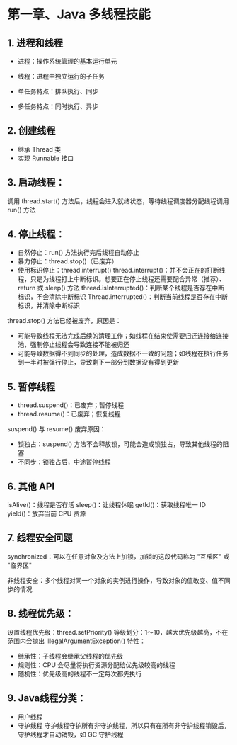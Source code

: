 # 第一章、Java 多线程技能
## 1. 进程和线程
- 进程：操作系统管理的基本运行单元
- 线程：进程中独立运行的子任务

- 单任务特点：排队执行、同步
- 多任务特点：同时执行、异步

## 2. 创建线程
- 继承 Thread 类
- 实现 Runnable 接口

## 3. 启动线程：
调用 thread.start() 方法后，线程会进入就绪状态，等待线程调度器分配线程调用 run() 方法

## 4. 停止线程：
- 自然停止：run() 方法执行完后线程自动停止
- 暴力停止：thread.stop()（已废弃）
- 使用标识停止：thread.interrupt()
    thread.interrupt()：并不会正在的打断线程，只是为线程打上中断标识。想要正在停止线程还需要配合异常（推荐）、return 或 sleep() 方法
    thread.isInterrupted()：判断某个线程是否存在中断标识，不会清除中断标识
    Thread.interrupted()：判断当前线程是否存在中断标识，并清除中断标识

thread.stop() 方法已经被废弃，原因是：
- 可能导致线程无法完成后续的清理工作；如线程在结束使需要归还连接给连接池，强制停止线程会导致连接不能被归还
- 可能导致数据得不到同步的处理，造成数据不一致的问题；如线程在执行任务到一半时被强行停止，导致剩下一部分到数据没有得到更新

## 5. 暂停线程
- thread.suspend()：已废弃；暂停线程
- thread.resume()：已废弃；恢复线程

suspend() 与 resume() 废弃原因：
- 锁独占：suspend() 方法不会释放锁，可能会造成锁独占，导致其他线程的阻塞
- 不同步：锁独占后，中途暂停线程

## 6. 其他 API
isAlive()：线程是否存活
sleep()：让线程休眠
getId()：获取线程唯一 ID
yield()：放弃当前 CPU 资源

## 7. 线程安全问题
synchronized：可以在任意对象及方法上加锁，加锁的这段代码称为 "互斥区" 或 "临界区"

非线程安全：多个线程对同一个对象的实例进行操作，导致对象的值改变、值不同步的情况

## 8. 线程优先级：
设置线程优先级：thread.setPriority()
等级划分：1～10，越大优先级越高，不在范围内会抛出 IllegalArgumentException()
特性：
- 继承性：子线程会继承父线程的优先级
- 规则性：CPU 会尽量将执行资源分配给优先级较高的线程
- 随机性：优先级高的线程不一定每次都先执行

## 9. Java线程分类：
- 用户线程
- 守护线程
守护线程守护所有非守护线程，所以只有在所有非守护线程销毁后，守护线程才自动销毁，如 GC 守护线程
